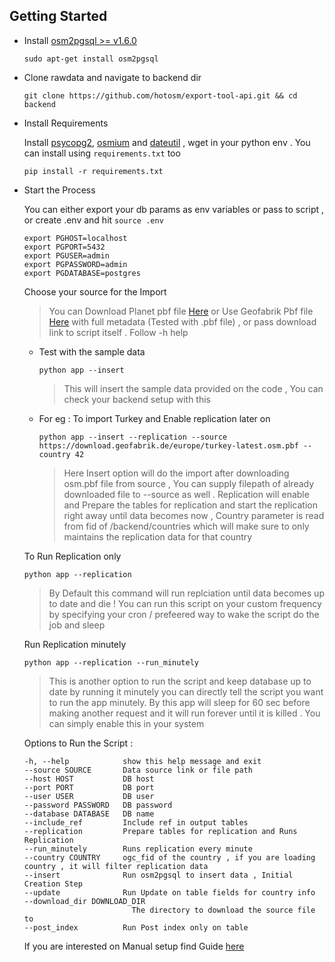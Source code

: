 ## Getting Started

- Install [osm2pgsql >= v1.6.0](https://osm2pgsql.org/doc/install.html)
  ```
  sudo apt-get install osm2pgsql
  ```
- Clone rawdata and navigate to backend dir

  ```
  git clone https://github.com/hotosm/export-tool-api.git && cd backend
  ```

- Install Requirements

  Install [psycopg2](https://pypi.org/project/psycopg2/), [osmium](https://pypi.org/project/osmium/) and [dateutil](https://pypi.org/project/python-dateutil/) , wget in your python env . You can install using `requirements.txt` too

  ```
  pip install -r requirements.txt
  ```

- Start the Process

  You can either export your db params as env variables or pass to script , or create .env and hit `source .env`

  ```
  export PGHOST=localhost
  export PGPORT=5432
  export PGUSER=admin
  export PGPASSWORD=admin
  export PGDATABASE=postgres
  ```

  Choose your source for the Import

  > You can Download Planet pbf file [Here](https://planet.osm.org/pbf/) or Use Geofabrik Pbf file [Here](https://osm-internal.download.geofabrik.de/index.html) with full metadata (Tested with .pbf file) , or pass download link to script itself . Follow -h help

  - Test with the sample data

    ```
    python app --insert
    ```

    > This will insert the sample data provided on the code , You can check your backend setup with this

  - For eg : To import Turkey and Enable replication later on

    ```
    python app --insert --replication --source https://download.geofabrik.de/europe/turkey-latest.osm.pbf --country 42
    ```

    > Here Insert option will do the import after downloading osm.pbf file from source , You can supply filepath of already downloaded file to --source as well . Replication will enable and Prepare the tables for replication and start the replication right away until data becomes now , Country parameter is read from fid of /backend/countries which will make sure to only maintains the replication data for that country

  To Run Replication only

  ```
  python app --replication
  ```

  > By Default this command will run replciation until data becomes up to date and die ! You can run this script on your custom frequency by specifying your cron / prefeered way to wake the script do the job and sleep

  Run Replication minutely

  ```
  python app --replication --run_minutely
  ```

  > This is another option to run the script and keep database up to date by running it minutely you can directly tell the script you want to run the app minutely. By this app will sleep for 60 sec before making another request and it will run forever until it is killed . You can simply enable this in your system

  Options to Run the Script :

  ```
  -h, --help            show this help message and exit
  --source SOURCE       Data source link or file path
  --host HOST           DB host
  --port PORT           DB port
  --user USER           DB user
  --password PASSWORD   DB password
  --database DATABASE   DB name
  --include_ref         Include ref in output tables
  --replication         Prepare tables for replication and Runs Replication
  --run_minutely        Runs replication every minute
  --country COUNTRY     ogc_fid of the country , if you are loading country , it will filter replication data
  --insert              Run osm2pgsql to insert data , Initial Creation Step
  --update              Run Update on table fields for country info
  --download_dir DOWNLOAD_DIR
                          The directory to download the source file to
  --post_index          Run Post index only on table
  ```

  If you are interested on Manual setup find Guide [here](./Manual.md)
